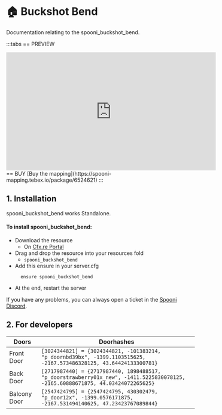 # 🏠 Buckshot Bend
Documentation relating to the spooni_buckshot_bend.

:::tabs
== PREVIEW
<iframe width="560" height="315" src="https://dunb17ur4ymx4.cloudfront.net/wysiwyg/1218000/f814720d91b3c9e727e2f896172a7a37381004d9.png" frameborder="0" allow="accelerometer; autoplay; clipboard-write; encrypted-media; gyroscope; picture-in-picture; web-share" allowfullscreen></iframe>
== BUY
[Buy the mapping](https://spooni-mapping.tebex.io/package/6524621)
:::

## 1. Installation
spooni_buckshot_bend works Standalone.  

#### To install spooni_buckshot_bend:
- Download the resource
  - On [Cfx.re Portal](https://portal.cfx.re/)
- Drag and drop the resource into your resources fold
  - `spooni_buckshot_bend`
- Add this ensure in your server.cfg
  ```
    ensure spooni_buckshot_bend
  ```
- At the end, restart the server

If you have any problems, you can always open a ticket in the [Spooni Discord](https://discord.gg/spooni).

## 2. For developers
| Doors                     | Doorhashes
|---------------------------|----------------------------------------------------------------------------------|
| Front Door                | `[3024344821] = {3024344821, -101383214, "p_doornbd39bx", -1399.1103515625, -2167.573486328125, 43.64424133300781}`
| Back Door                 | `[2717987440] = {2717987440, 1898488517, "p_doorstrawberry01x_new", -1411.5225830078125, -2165.60888671875, 44.03424072265625}`
| Balcony Door              | `[2547424795] = {2547424795, 430302479, "p_door12x", -1399.0576171875, -2167.531494140625, 47.23423767089844}`